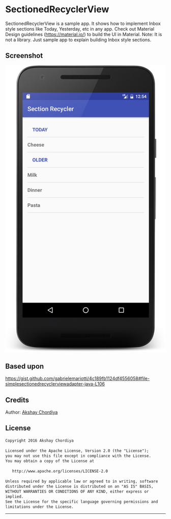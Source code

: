 # SectionedRecyclerView
SectionedRecyclerView is a sample app. It shows how to implement Inbox style sections like Today, Yesterday, etc in any app.
Check out Material Design guidelines (https://material.io/) to build the UI in Material.
Note: It is not a library. Just sample app to explain building Inbox style sections.

## Screenshot

![Screenshot](https://raw.githubusercontent.com/AkshayChordiya/SectionedRecyclerView/master/device_section_1.png)

Based upon
-------
https://gist.github.com/gabrielemariotti/4c189fb1124df4556058#file-simplesectionedrecyclerviewadapter-java-L106

Credits
-------

Author: [Akshay Chordiya](https://github.com/AkshayChordiya)

License
-------

    Copyright 2016 Akshay Chordiya

    Licensed under the Apache License, Version 2.0 (the "License");
    you may not use this file except in compliance with the License.
    You may obtain a copy of the License at

       http://www.apache.org/licenses/LICENSE-2.0

    Unless required by applicable law or agreed to in writing, software
    distributed under the License is distributed on an "AS IS" BASIS,
    WITHOUT WARRANTIES OR CONDITIONS OF ANY KIND, either express or implied.
    See the License for the specific language governing permissions and
    limitations under the License.


---
